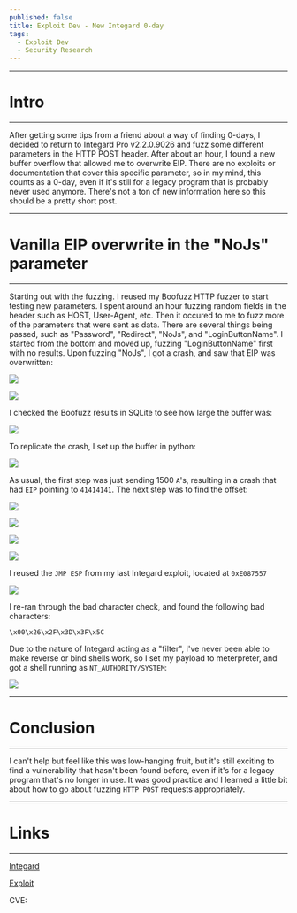 ```yaml
---
published: false
title: Exploit Dev - New Integard 0-day
tags:
  - Exploit Dev
  - Security Research
---
```


-----
# Intro
-----
After getting some tips from a friend about a way of finding 0-days, I decided to return to Integard Pro v2.2.0.9026 and fuzz some different parameters in the HTTP POST header. After about an hour, I found a new buffer overflow that allowed me to overwrite EIP. There are no exploits or documentation that cover this specific parameter, so in my mind, this counts as a 0-day, even if it's still for a legacy program that is probably never used anymore. There's not a ton of new information here so this should be a pretty short post.

-----
# Vanilla EIP overwrite in the "NoJs" parameter
-----
Starting out with the fuzzing. I reused my Boofuzz HTTP fuzzer to start testing new parameters. I spent around an hour fuzzing random fields in the header such as HOST, User-Agent, etc. Then it occured to me to fuzz more of the parameters that were sent as data. There are several things being passed, such as "Password", "Redirect", "NoJs", and "LoginButtonName". I started from the bottom and moved up, fuzzing "LoginButtonName" first with no results. Upon fuzzing "NoJs", I got a crash, and saw that EIP was overwritten:

![]({{site.baseurl}}/assets/images/integard_nojs/01.png)

![]({{site.baseurl}}/assets/images/integard_nojs/02.png)

I checked the Boofuzz results in SQLite to see how large the buffer was:

![]({{site.baseurl}}/assets/images/integard_nojs/03.png)

To replicate the crash, I set up the buffer in python:

![]({{site.baseurl}}/assets/images/integard_nojs/04.png)

As usual, the first step was just sending 1500 `A`'s, resulting in a crash that had `EIP` pointing to `41414141`. The next step was to find the offset:

![]({{site.baseurl}}/assets/images/integard_nojs/05.png)

![]({{site.baseurl}}/assets/images/integard_nojs/06.png)

![]({{site.baseurl}}/assets/images/integard_nojs/07.png)

![]({{site.baseurl}}/assets/images/integard_nojs/08.png)

I reused the `JMP ESP` from my last Integard exploit, located at `0xE087557`

![]({{site.baseurl}}/assets/images/integard_nojs/09.png)

I re-ran through the bad character check, and found the following bad characters:

`\x00\x26\x2F\x3D\x3F\x5C`

Due to the nature of Integard acting as a "filter", I've never been able to make reverse or bind shells work, so I set my payload to meterpreter, and got a shell running as `NT_AUTHORITY/SYSTEM`:

![]({{site.baseurl}}/assets/images/integard_nojs/10.png)

-----
# Conclusion
-----
I can't help but feel like this was low-hanging fruit, but it's still exciting to find a vulnerability that hasn't been found before, even if it's for a legacy program that's no longer in use. It was good practice and I learned a little bit about how to go about fuzzing `HTTP POST` requests appropriately.

-----
# Links
-----
[Integard](http://www.tucows.com/preview/519612/Integard-Home)

[Exploit](https://github.com/purpl3-f0x/exploit-dev/blob/master/nojs_integard.py)

CVE:

